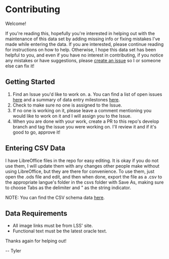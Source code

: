 # Contributing

Welcome!

If you're reading this, hopefully you're interested in helping out with the maintenance of this data set by adding missing info or fixing mistakes I've made while entering the data. If you are interested, please continue reading for instructions on how to help. Otherwise, I hope this data set has been helpful to you, and even if you have no interest in contributing, if you notice any mistakes or have suggestions, please [create an issue](https://github.com/the-fab-cube/flesh-and-blood-cards/issues/new) so I or someone else can fix it!

## Getting Started
1. Find an Issue you'd like to work on.
    a. You can find a list of open issues [here](https://github.com/the-fab-cube/flesh-and-blood-cards/issues) and a summary of data entry milestones [here](https://github.com/flesh-cube/flesh-and-blood-cards/milestones).
2. Check to make sure no one is assigned to the Issue.
3. If no one is working on it, please leave a comment mentioning you would like to work on it and I will assign you to the Issue.
4. When you are done with your work, create a PR to this repo's develop branch and tag the issue you were working on. I'll review it and if it's good to go, approve it!


## Entering CSV Data
I have LibreOffice files in the repo for easy editing. It is okay if you do not use them, I will update them with any changes other people make without using LibreOffice, but they are there for convenience. To use them, just open the .ods file and edit, and then when done, export the file as a .csv to the appropriate langue's folder in the csvs folder with Save As, making sure to choose Tabs as the delimiter and " as the string indicator.

NOTE: You can find the CSV schema data [here](/documentation/csv-schemas.md).

## Data Requirements
- All image links must be from LSS' site.
- Functional text must be the latest oracle text.

Thanks again for helping out!

-- Tyler
